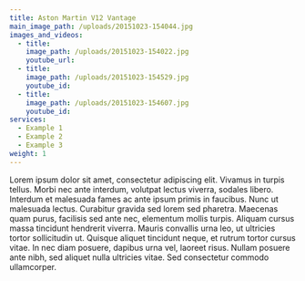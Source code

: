 ```yaml
---
title: Aston Martin V12 Vantage
main_image_path: /uploads/20151023-154044.jpg
images_and_videos:
  - title:
    image_path: /uploads/20151023-154022.jpg
    youtube_url:
  - title:
    image_path: /uploads/20151023-154529.jpg
    youtube_id:
  - title:
    image_path: /uploads/20151023-154607.jpg
    youtube_id:
services:
  - Example 1
  - Example 2
  - Example 3
weight: 1
---
```



Lorem ipsum dolor sit amet, consectetur adipiscing elit. Vivamus in turpis tellus. Morbi nec ante interdum, volutpat lectus viverra, sodales libero. Interdum et malesuada fames ac ante ipsum primis in faucibus. Nunc ut malesuada lectus. Curabitur gravida sed lorem sed pharetra. Maecenas quam purus, facilisis sed ante nec, elementum mollis turpis. Aliquam cursus massa tincidunt hendrerit viverra. Mauris convallis urna leo, ut ultricies tortor sollicitudin ut. Quisque aliquet tincidunt neque, et rutrum tortor cursus vitae. In nec diam posuere, dapibus urna vel, laoreet risus. Nullam posuere ante nibh, sed aliquet nulla ultricies vitae. Sed consectetur commodo ullamcorper.
